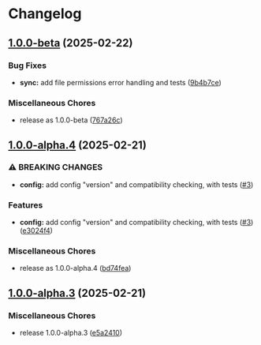 # Changelog

## [1.0.0-beta](https://github.com/bngarren/ccsync/compare/v1.0.0-alpha.4...v1.0.0-beta) (2025-02-22)


### Bug Fixes

* **sync:** add file permissions error handling and tests ([9b4b7ce](https://github.com/bngarren/ccsync/commit/9b4b7ce919244738c506684b0a80c83ce342872a))


### Miscellaneous Chores

* release as 1.0.0-beta ([767a26c](https://github.com/bngarren/ccsync/commit/767a26c6f92b1731cada0dd194587b063f81b931))

## [1.0.0-alpha.4](https://github.com/bngarren/ccsync/compare/v1.0.0-alpha.3...v1.0.0-alpha.4) (2025-02-21)


### ⚠ BREAKING CHANGES

* **config:** add config "version" and compatibility checking, with tests ([#3](https://github.com/bngarren/ccsync/issues/3))

### Features

* **config:** add config "version" and compatibility checking, with tests ([#3](https://github.com/bngarren/ccsync/issues/3)) ([e3024f4](https://github.com/bngarren/ccsync/commit/e3024f4728ab6344688e3003a8fedf25b12b9ffe))


### Miscellaneous Chores

* release as 1.0.0-alpha.4 ([bd74fea](https://github.com/bngarren/ccsync/commit/bd74fea05c8bc60a1f78c95a660080e18e427672))

## [1.0.0-alpha.3](https://github.com/bngarren/ccsync/compare/v1.0.0-alpha.2...v1.0.0-alpha.3) (2025-02-21)


### Miscellaneous Chores

* release 1.0.0-alpha.3 ([e5a2410](https://github.com/bngarren/ccsync/commit/e5a2410a2e5345a1f321adf27353595f9836c281))

